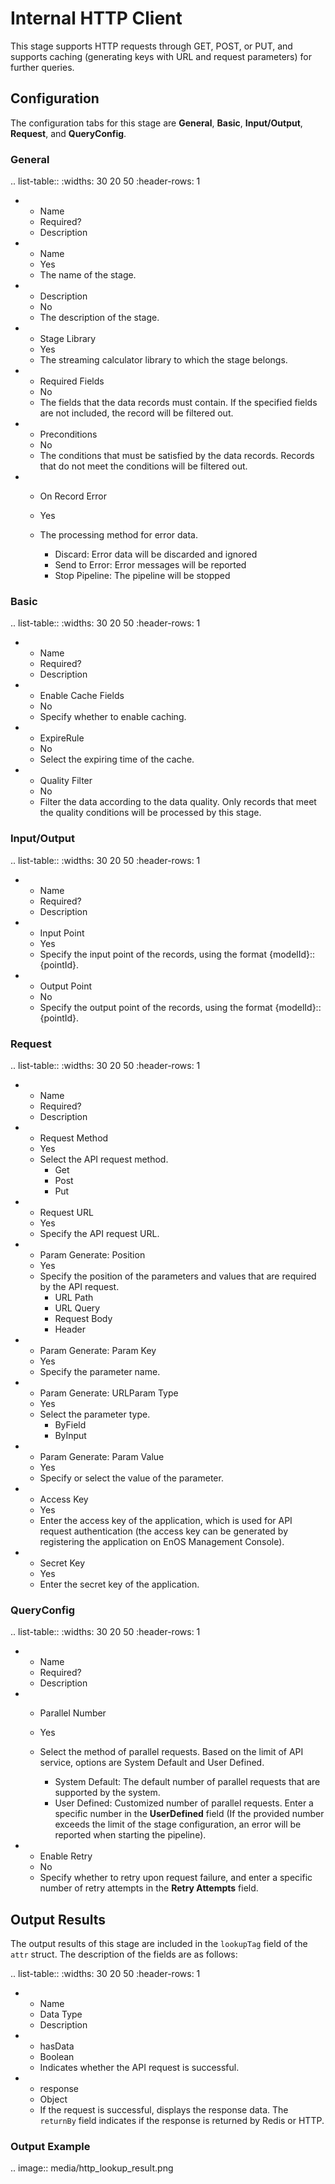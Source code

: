 
# Internal HTTP Client

This stage supports HTTP requests through GET, POST, or PUT, and supports caching (generating keys with URL and request parameters) for further queries.


## Configuration

The configuration tabs for this stage are **General**, **Basic**, **Input/Output**, **Request**, and **QueryConfig**.

### General

.. list-table::
   :widths: 30 20 50
   :header-rows: 1

   * - Name
     - Required?
     - Description
   * - Name
     - Yes
     - The name of the stage.
   * - Description
     - No
     - The description of the stage.
   * - Stage Library
     - Yes
     - The streaming calculator library to which the stage belongs.
   * - Required Fields
     - No
     - The fields that the data records must contain. If the specified fields are not included, the record will be filtered out.
   * - Preconditions
     - No
     - The conditions that must be satisfied by the data records. Records that do not meet the conditions will be filtered out.
   * - On Record Error
     - Yes
     - The processing method for error data.

       + Discard: Error data will be discarded and ignored
       + Send to Error: Error messages will be reported
       + Stop Pipeline: The pipeline will be stopped

### Basic

.. list-table::
   :widths: 30 20 50
   :header-rows: 1

   * - Name
     - Required?
     - Description
   * - Enable Cache Fields
     - No
     - Specify whether to enable caching.
   * - ExpireRule
     - No
     - Select the expiring time of the cache.
   * - Quality Filter
     - No
     - Filter the data according to the data quality. Only records that meet the quality conditions will be processed by this stage.


### Input/Output

.. list-table::
   :widths: 30 20 50
   :header-rows: 1

   * - Name
     - Required?
     - Description
   * - Input Point
     - Yes
     - Specify the input point of the records, using the format {modelId}::{pointId}.
   * - Output Point
     - No
     - Specify the output point of the records, using the format {modelId}::{pointId}.


### Request

.. list-table::
   :widths: 30 20 50
   :header-rows: 1

   * - Name
     - Required?
     - Description
   * - Request Method
     - Yes
     - Select the API request method.
       + Get
       + Post
       + Put
   * - Request URL
     - Yes
     - Specify the API request URL.
   * - Param Generate: Position
     - Yes
     - Specify the position of the parameters and values that are required by the API request.
       + URL Path
       + URL Query
       + Request Body
       + Header
   * - Param Generate: Param Key
     - Yes
     - Specify the parameter name.
   * - Param Generate: URLParam Type
     - Yes
     - Select the parameter type.
       + ByField
       + ByInput
   * - Param Generate: Param Value
     - Yes
     - Specify or select the value of the parameter.
   * - Access Key
     - Yes
     - Enter the access key of the application, which is used for API request authentication (the access key can be generated by registering the application on EnOS Management Console).
   * - Secret Key
     - Yes
     - Enter the secret key of the application.

### QueryConfig

.. list-table::
   :widths: 30 20 50
   :header-rows: 1

   * - Name
     - Required?
     - Description
   * - Parallel Number
     - Yes
     - Select the method of parallel requests. Based on the limit of API service, options are System Default and User Defined.

       + System Default: The default number of parallel requests that are supported by the system.
       + User Defined: Customized number of parallel requests. Enter a specific number in the **UserDefined** field (If the provided number exceeds the limit of the stage configuration, an error will be reported when starting the pipeline).
   * - Enable Retry
     - No
     - Specify whether to retry upon request failure, and enter a specific number of retry attempts in the **Retry Attempts** field.

## Output Results

The output results of this stage are included in the `lookupTag` field of the `attr` struct. The description of the fields are as follows:

.. list-table::
   :widths: 30 20 50
   :header-rows: 1

   * - Name
     - Data Type
     - Description
   * - hasData
     - Boolean
     - Indicates whether the API request is successful.
   * - response
     - Object
     - If the request is successful, displays the response data. The `returnBy` field indicates if the response is returned by Redis or HTTP.


### Output Example

.. image:: media/http_lookup_result.png

<!--end-->

